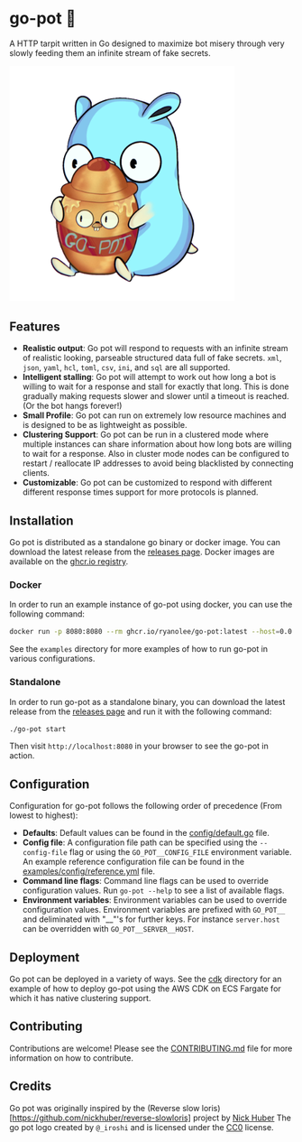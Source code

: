 # go-pot 🍯
A HTTP tarpit written in Go designed to maximize bot misery through very slowly feeding them an infinite stream of fake secrets.

<img src="docs/img/gopher.png" width="400px" />

## Features
- **Realistic output**: Go pot will respond to requests with an infinite stream of realistic looking, parseable structured data full of fake secrets. `xml`, `json`, `yaml`, `hcl`, `toml`, `csv`, `ini`, and `sql` are all supported.
- **Intelligent stalling**: Go pot will attempt to work out how long a bot is willing to wait for a response and stall for exactly that long. This is done gradually making requests slower and slower until a timeout is reached. (Or the bot hangs forever!)
- **Small Profile**: Go pot can run on extremely low resource machines and is designed to be as lightweight as possible.
- **Clustering Support**: Go pot can be run in a clustered mode where multiple instances can share information about how long bots are willing to wait for a response. Also in cluster mode nodes can be configured to restart / reallocate IP addresses to avoid being blacklisted by connecting clients.
- **Customizable**: Go pot can be customized to respond with different different response times support for more protocols is planned.

## Installation
Go pot is distributed as a standalone go binary or docker image. You can download the latest release from the [releases page](https://github.com/ryanolee/go-pot/releases). Docker images are available on the [ghcr.io registry](https://github.com/ryanolee/go-pot/pkgs/container/go-pot).

### Docker
In order to run an example instance of go-pot using docker, you can use the following command:
```bash
docker run -p 8080:8080 --rm ghcr.io/ryanolee/go-pot:latest --host=0.0.0.0 --port=8080
```
See the `examples` directory for more examples of how to run go-pot in various configurations.

### Standalone
In order to run go-pot as a standalone binary, you can download the latest release from the [releases page](https://github.com/ryanolee/go-pot/releases) and run it with the following command:
```bash
./go-pot start
```
Then visit `http://localhost:8080` in your browser to see the go-pot in action.

## Configuration
Configuration for go-pot follows the following order of precedence (From lowest to highest):
 * **Defaults**: Default values can be found in the [config/default.go](config/default.go) file.
 * **Config file**: A configuration file path can be specified using the `--config-file` flag or using the `GO_POT__CONFIG_FILE` environment variable. An example reference configuration file can be found in the [examples/config/reference.yml](examples/config/reference.yml) file.
 * **Command line flags**: Command line flags can be used to override configuration values. Run `go-pot --help` to see a list of available flags.
 * **Environment variables**: Environment variables can be used to override configuration values. Environment variables are prefixed with `GO_POT__` and deliminated with "__"'s for further keys. For instance `server.host` can be overridden with `GO_POT__SERVER__HOST`. 

## Deployment
Go pot can be deployed in a variety of ways. See the [cdk](cdk) directory for an example of how to deploy go-pot using the AWS CDK on ECS Fargate for which it has native clustering support.

## Contributing
Contributions are welcome! Please see the [CONTRIBUTING.md](CONTRIBUTING.md) file for more information on how to contribute.

## Credits
Go pot was originally inspired by the (Reverse slow loris)[https://github.com/nickhuber/reverse-slowloris] project by [Nick Huber](https://github.com/nickhuber)
The go pot logo created by `@_iroshi` and is licensed under the [CC0](https://creativecommons.org/publicdomain/zero/1.0/) license.
